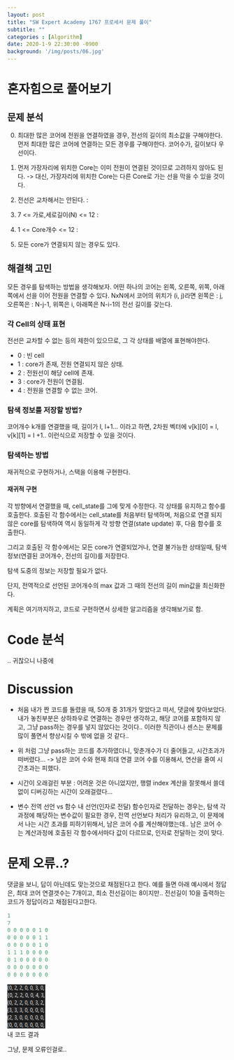 ```yaml
---
layout: post
title: "SW Expert Academy 1767 프로세서 문제 풀이"
subtitle: ""
categories : [Algorithm]
date: 2020-1-9 22:30:00 -0900
background: '/img/posts/06.jpg'
---
```



# 혼자힘으로 풀어보기
## 문제 분석
 0. 최대한 많은 코어에 전원을 연결하였을 경우, 전선의 길이의 최소값을 구해야한다. 먼저 최대한 많은 코어에 연결하는 모든 경우를 구해야한다. 코어수가, 길이보다 우선이다.

 1. 먼저 가장자리에 위치한 Core는 이미 전원이 연결된 것이므로 고려하지 않아도 된다. -> 대신, 가장자리에 위치한 Core는 다른 Core로 가는 선을 막을 수 있을 것이다.
 2. 전선은 교차해서는 안된다. : 
 3. 7 <= 가로,세로길이(N) <= 12 :
 4. 1 <= Core개수 <= 12 :
 5. 모든 core가 연결되지 않는 경우도 있다.

## 해결책 고민
모든 경우를 탐색하는 방법을 생각해보자. 어떤 하나의 코어는 왼쪽, 오른쪽, 위쪽, 아래쪽에서 선을 이어 전원을 연결할 수 있다. NxN에서 코어의 위치가 (i, j)라면 왼쪽은 : j, 오른쪽은 : N-j-1, 위쪽은 i, 아래쪽은 N-i-1의 전선 길이를 갖는다.

### 각 Cell의 상태 표현
 전선은 교차할 수 없는 등의 제한이 있으므로, 그 각 상태를 배열에 표현해야한다.
  - 0 : 빈 cell
  - 1 : core가 존재, 전원 연결되지 않은 상태.
  - 2 : 전원선이 해당 cell에 존재.
  - 3 : core가 전원이 연결됨.
  - 4 : 전원을 연결할 수 없는 코어.

### 탐색 정보를 저장할 방법?
 코어개수 k개를 연결했을 때, 길이가 l, l+1... 이라고 하면, 2차원 벡터에 v[k][0] = l, v[k][1] = l +1.. 이런식으로 저장할 수 있을 것이다. 

### 탐색하는 방법
 재귀적으로 구현하거나, 스택을 이용해 구현한다.

#### 재귀적 구현 
 각 방향에서 연결했을 때, cell_state를 그에 맞게 수정한다. 각 상태를 유지하고 함수를 호출한다.
 호출된 각 함수에서는 cell_state를 처음부터 탐색하며, 처음으로 연결 되지 않은 core를 탐색하여 역시 동일하게 각 방향 연결(state update) 후, 다음 함수를 호출한다.
 
 그리고 호출된 각 함수에서는 모든 core가 연결되었거나, 연결 불가능한 상태일때, 탐색 정보(연결된 코어개수, 전선의 길이)를 저장한다.
 
  탐색 도중의 정보는 저장할 필요가 없다.
 
 단지, 전역적으로 선언된 코어개수의 max 값과 그 때의 전선의 길이 min값을 최신화한다.

계획은 여기까지하고, 코드로 구현하면서 상세한 알고리즘을 생각해보기로 함.

# Code 분석
.. 귀찮으니 나중에




# Discussion
- 처음 내가 짠 코드를 돌렸을 때, 50개 중 31개가 맞았다고 떠서, 댓글에 찾아보았다. 내가 놓친부분은 상하좌우로 연결하는 경우만 생각하고, 해당 코어를 포함하지 않고, 그냥 pass하는 경우를 넣지 않았다는 것이다.. 이러한 직관이나 센스는 문제를 많이 풀면서 향상시킬 수 밖에 없을 것 같다..

- 위 처럼 그냥 pass하는 코드를 추가하였더니, 맞춘개수가 더 줄어들고, 시간초과가 떠버렸다... -> 남은 코어 수와 현재 최대 연결 코어 수를 이용해서, 연산을 줄여 시간초과는 피했다.

- 시간이 오래걸린 부분 : 어려운 것은 아니었지만, 행렬 index 계산을 잘못해서 쓸데없이 디버깅하는 시간이 오래걸렸다...


- 변수 전역 선언 vs 함수 내 선언(인자로 전달)
함수인자로 전달하는 경우는, 탐색 각 과정에 해당하는 변수값이 필요한 경우, 전역 선언보다 처리가 유리하고,
이 문제에서 나는 시간 초과를 피하기위해서, 남은 코어 수를 계산해야했는데.. 남은 코어 수는 계산과정에 호출된 각 함수에서마다 값이 다르므로, 인자로 전달하는 것이 맞다.



# 문제 오류..?
댓글을 보니, 답이 아닌데도 맞는것으로 채점된다고 한다. 
예를 들면 아래 예시에서 정답은, 최대 코어 연결갯수는 7개이고, 최소 전선길이는 8이지만.. 전선길이 10을 출력하는 코드가 정답이라고 채점된다고한다.
``` C++
1
7
0 0 0 0 0 1 0
0 0 0 0 0 1 1
0 0 0 0 0 1 0
1 1 1 0 0 0 0
0 1 0 0 0 0 0
0 0 0 0 0 0 0
0 0 0 0 0 0 0
```

![코드결과](./images/2020-01-14-19-54-53.png)  
내 코드 결과

그냥, 문제 오류인걸로..